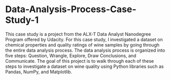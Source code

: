 # Data-Analysis-Process-Case-Study-1
This case study is a project from the ALX-T Data Analyst Nanodegree Program offered by Udacity.
For this case study, I investigated a dataset on chemical properties and quality ratings of wine samples by going through the entire data analysis process.
The data analysis process is organized into five steps: Question, Wrangle, Explore, Draw Conclusions, and Communicate.
The goal of this project is to walk through each of these steps to investigate a dataset on wine quality using Python libraries such as Pandas, NumPy, and Matplotlib.
